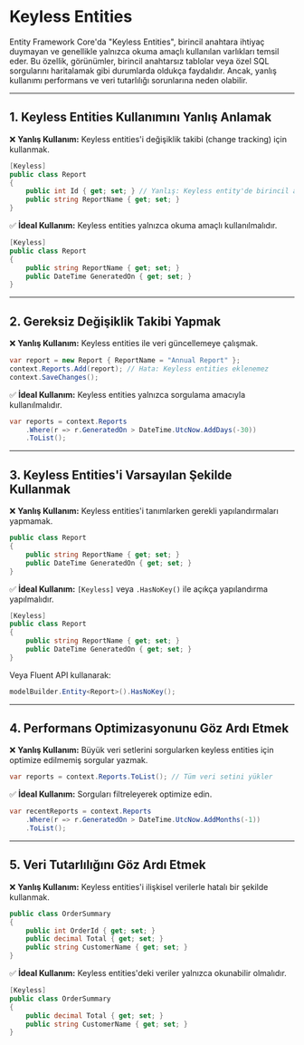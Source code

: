 # Keyless Entities

Entity Framework Core'da "Keyless Entities", birincil anahtara ihtiyaç duymayan ve genellikle yalnızca okuma amaçlı kullanılan varlıkları temsil eder. Bu özellik, görünümler, birincil anahtarsız tablolar veya özel SQL sorgularını haritalamak gibi durumlarda oldukça faydalıdır. Ancak, yanlış kullanımı performans ve veri tutarlılığı sorunlarına neden olabilir.

---

## 1. Keyless Entities Kullanımını Yanlış Anlamak

❌ **Yanlış Kullanım:** Keyless entities'i değişiklik takibi (change tracking) için kullanmak.

```csharp
[Keyless]
public class Report
{
    public int Id { get; set; } // Yanlış: Keyless entity'de birincil anahtar olmamalıdır.
    public string ReportName { get; set; }
}
```

✅ **İdeal Kullanım:** Keyless entities yalnızca okuma amaçlı kullanılmalıdır.

```csharp
[Keyless]
public class Report
{
    public string ReportName { get; set; }
    public DateTime GeneratedOn { get; set; }
}
```

---

## 2. Gereksiz Değişiklik Takibi Yapmak

❌ **Yanlış Kullanım:** Keyless entities ile veri güncellemeye çalışmak.

```csharp
var report = new Report { ReportName = "Annual Report" };
context.Reports.Add(report); // Hata: Keyless entities eklenemez
context.SaveChanges();
```

✅ **İdeal Kullanım:** Keyless entities yalnızca sorgulama amacıyla kullanılmalıdır.

```csharp
var reports = context.Reports
    .Where(r => r.GeneratedOn > DateTime.UtcNow.AddDays(-30))
    .ToList();
```

---

## 3. Keyless Entities'i Varsayılan Şekilde Kullanmak

❌ **Yanlış Kullanım:** Keyless entities'i tanımlarken gerekli yapılandırmaları yapmamak.

```csharp
public class Report
{
    public string ReportName { get; set; }
    public DateTime GeneratedOn { get; set; }
}
```

✅ **İdeal Kullanım:** `[Keyless]` veya `.HasNoKey()` ile açıkça yapılandırma yapılmalıdır.

```csharp
[Keyless]
public class Report
{
    public string ReportName { get; set; }
    public DateTime GeneratedOn { get; set; }
}
```

Veya Fluent API kullanarak:

```csharp
modelBuilder.Entity<Report>().HasNoKey();
```

---

## 4. Performans Optimizasyonunu Göz Ardı Etmek

❌ **Yanlış Kullanım:** Büyük veri setlerini sorgularken keyless entities için optimize edilmemiş sorgular yazmak.

```csharp
var reports = context.Reports.ToList(); // Tüm veri setini yükler
```

✅ **İdeal Kullanım:** Sorguları filtreleyerek optimize edin.

```csharp
var recentReports = context.Reports
    .Where(r => r.GeneratedOn > DateTime.UtcNow.AddMonths(-1))
    .ToList();
```

---

## 5. Veri Tutarlılığını Göz Ardı Etmek

❌ **Yanlış Kullanım:** Keyless entities'i ilişkisel verilerle hatalı bir şekilde kullanmak.

```csharp
public class OrderSummary
{
    public int OrderId { get; set; }
    public decimal Total { get; set; }
    public string CustomerName { get; set; }
}
```

✅ **İdeal Kullanım:** Keyless entities'deki veriler yalnızca okunabilir olmalıdır.

```csharp
[Keyless]
public class OrderSummary
{
    public decimal Total { get; set; }
    public string CustomerName { get; set; }
}
```